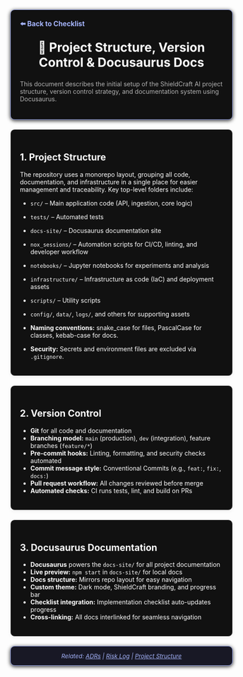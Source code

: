 <section style="border:1px solid #a5b4fc; border-radius:10px; margin:1.5em 0; box-shadow:0 2px 8px #222; padding:1.5em; background:#111; color:#fff;">
<div style="margin-bottom:1.5em;">
  <a href="./checklist.md" style="color:#a5b4fc; font-weight:bold; text-decoration:none; font-size:1.1em;">⬅️ Back to Checklist</a>
</div>
<h1 align="center" style="margin-top:0; font-size:2em;">📁 Project Structure, Version Control & Docusaurus Docs</h1>
<div style="margin-bottom:1.2em; color:#b3b3b3; font-size:1em;">
  This document describes the initial setup of the ShieldCraft AI project structure, version control strategy, and documentation system using Docusaurus.
</div>
</section>
<section style="border:1px solid #e0e0e0; border-radius:10px; margin:1.5em 0; box-shadow:0 2px 8px #f0f0f0; padding:1.5em; background:#111; color:#fff;">

## 1. Project Structure

The repository uses a monorepo layout, grouping all code, documentation, and infrastructure in a single place for easier management and traceability. Key top-level folders include:

- `src/` – Main application code (API, ingestion, core logic)
- `tests/` – Automated tests
- `docs-site/` – Docusaurus documentation site
- `nox_sessions/` – Automation scripts for CI/CD, linting, and developer workflow
- `notebooks/` – Jupyter notebooks for experiments and analysis
- `infrastructure/` – Infrastructure as code (IaC) and deployment assets
- `scripts/` – Utility scripts
- `config/`, `data/`, `logs/`, and others for supporting assets

- **Naming conventions:** snake_case for files, PascalCase for classes, kebab-case for docs.
- **Security:** Secrets and environment files are excluded via `.gitignore`.
</section>

<section style="border:1px solid #e0e0e0; border-radius:10px; margin:1.5em 0; box-shadow:0 2px 8px #f0f0f0; padding:1.5em; background:#111; color:#fff;">

## 2. Version Control

- **Git** for all code and documentation
- **Branching model:** `main` (production), `dev` (integration), feature branches (`feature/*`)
- **Pre-commit hooks:** Linting, formatting, and security checks automated
- **Commit message style:** Conventional Commits (e.g., `feat:`, `fix:`, `docs:`)
- **Pull request workflow:** All changes reviewed before merge
- **Automated checks:** CI runs tests, lint, and build on PRs
</section>

<section style="border:1px solid #e0e0e0; border-radius:10px; margin:1.5em 0; box-shadow:0 2px 8px #f0f0f0; padding:1.5em; background:#111; color:#fff;">

## 3. Docusaurus Documentation

- **Docusaurus** powers the `docs-site/` for all project documentation
- **Live preview:** `npm start` in `docs-site/` for local docs
- **Docs structure:** Mirrors repo layout for easy navigation
- **Custom theme:** Dark mode, ShieldCraft branding, and progress bar
- **Checklist integration:** Implementation checklist auto-updates progress
- **Cross-linking:** All docs interlinked for seamless navigation
</section>

<section style="border:1px solid #a5b4fc; border-radius:10px; margin:1.5em 0; box-shadow:0 2px 8px #222; padding:1em; background:#181825; color:#a5b4fc; font-size:0.95em; text-align:center;">
  <em>Related: <a href="./adrs.md" style="color:#a5b4fc;">ADRs</a> | <a href="./risk_log.md" style="color:#a5b4fc;">Risk Log</a> | <a href="./project_structure.md" style="color:#a5b4fc;">Project Structure</a></em>
